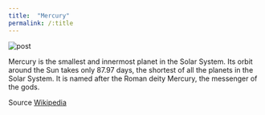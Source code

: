 ```yaml
---
title:  "Mercury"
permalink: /:title
---
```


 <img class="blogImg" src="https://images.unsplash.com/photo-1538551868183-edf7bfc50391?ixlib=rb-1.2.1&ixid=eyJhcHBfaWQiOjEyMDd9&auto=format&fit=crop&w=2100&q=80" alt="post">
 

Mercury is the smallest and innermost planet in the Solar System. Its orbit around the Sun takes only 87.97 days, the shortest of all the planets in the Solar System. It is named after the Roman deity Mercury, the messenger of the gods.

Source [Wikipedia](https://en.wikipedia.org/wiki/Mercury_(planet))
